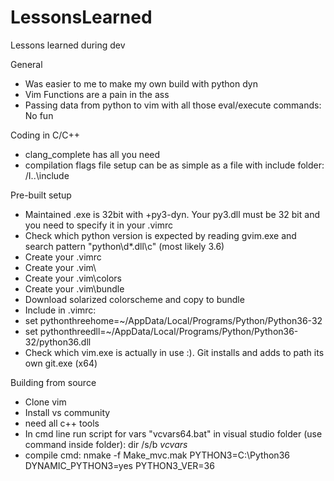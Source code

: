 # LessonsLearned
Lessons learned during dev

General
- Was easier to me to make my own build with python dyn
- Vim Functions are a pain in the ass
- Passing data from python to vim with all those eval/execute commands: No fun

Coding in C/C++
- clang_complete has all you need
- compilation flags file setup can be as simple as a file with include folder:
/I..\include

Pre-built setup
- Maintained .exe is 32bit with +py3-dyn. Your py3.dll must be 32 bit and you need to specify it in your .vimrc
- Check which python version is expected by reading gvim.exe and search pattern "python\d*.dll\c" (most likely 3.6)
- Create your .vimrc
- Create your .vim\
- Create your .vim\colors
- Create your .vim\bundle
- Download solarized colorscheme and copy to bundle
- Include in .vimrc:
-   set pythonthreehome=~/AppData/Local/Programs/Python/Python36-32
-   set pythonthreedll=~/AppData/Local/Programs/Python/Python36-32/python36.dll
- Check which vim.exe is actually in use :). Git installs and adds to path its own git.exe (x64)

Building from source
- Clone vim
- Install vs community
- need all c++ tools
- In cmd line run script for vars "vcvars64.bat" in visual studio folder (use command inside folder):
dir /s/b *vcvars*
- compile cmd:
nmake -f Make_mvc.mak PYTHON3=C:\Python36 DYNAMIC_PYTHON3=yes PYTHON3_VER=36
